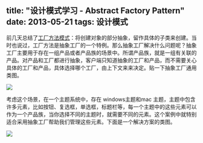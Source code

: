 title: "设计模式学习 - Abstract Factory Pattern"
date: 2013-05-21
tags: 设计模式
---

前几天总结了[工厂方法模式](/factory-method-pattern.html)：将创建对象的部分抽象，留作具体的子类来创建。当时也说过，工厂方法是抽象工厂的一个特例。那么抽象工厂解决什么问题呢？抽象工厂主要用于存在一组产品或者产品族的场景中。所谓产品族，就是一组有关联的产品。对产品和工厂都进行抽象，客户端只知道抽象的工厂和产品，而不需要关心具体的工厂和产品，具体选择哪个工厂，由上下文来来决定。贴一下抽象工厂通用类图。<!--more-->

![](/images/abstract-factory-common.jpg)

考虑这个场景，在一个主题系统中，存在 windows主题和mac 主题，主题中包含许多元素，比如按钮、复选框，单选框，标题栏等，每一个主题中的这些元素可以作为一个产品族，当你选择不同的主题时，就需要不同的元素。这个案例中就特别适合采用抽象工厂帮助我们管理这些元素。下面是一个解决方案的类图。

![](/images/abstract-factory.jpg)
